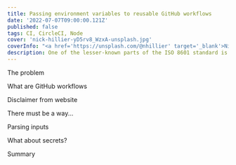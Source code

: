 ```yaml
---
title: Passing environment variables to reusable GitHub workflows
date: '2022-07-07T09:00:00.121Z'
published: false
tags: CI, CircleCI, Node
cover: 'nick-hillier-yD5rv8_WzxA-unsplash.jpg'
coverInfo: "<a href='https://unsplash.com/@nhillier' target='_blank'>Nick Hillier</a>"
description: One of the lesser-known parts of the ISO 8601 standard is the duration specification. In this post we will learn how to parse it and construct a simple Angular pipe for template automation.
---
```


The problem

What are GitHub workflows

Disclaimer from website

There must be a way...

Parsing inputs

What about secrets?

Summary
